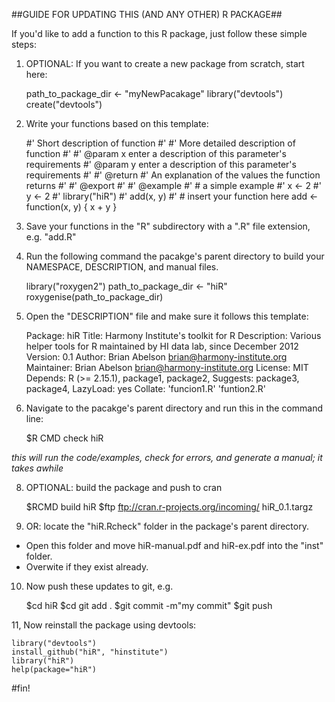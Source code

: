 ##GUIDE FOR UPDATING THIS (AND ANY OTHER) R PACKAGE##

If you'd like to add a function to this R package,
just follow these simple steps:

1. OPTIONAL: If you want to create a new package from scratch, start here:

    path_to_package_dir <- "myNewPacakage"
    library("devtools")
    create("devtools")

2. Write your functions based on this template:

    \#\' Short description of function
    \#\'
    \#\' More detailed description of function
    \#\'
    \#\' @param x enter a description of this parameter's requirements
    \#\' @param y enter a description of this parameter's requirements
    \#\'
    \#\' @return
    \#\' An explanation of the values the function returns
    \#\'
    \#\' @export
    \#\'
    \#\' @example
    \#\' # a simple example
    \#\' x <- 2
    \#\' y <- 2
    \#\' library("hiR")
    \#\' add(x, y)
    \#\'
    \# insert your function here
    add <- function(x, y) {
        x + y
    }

3. Save your functions in the "R" subdirectory with a ".R" file extension, e.g. "add.R"

4. Run the following command the pacakge's parent directory to build your NAMESPACE, DESCRIPTION, and manual files.

    library("roxygen2")
    path_to_package_dir <- "hiR"
    roxygenise(path_to_package_dir)

5. Open the "DESCRIPTION" file and make sure it follows this template:

    Package: hiR
    Title: Harmony Institute's toolkit for R
    Description: Various helper tools for R maintained by HI data lab, since
        December 2012
    Version: 0.1
    Author: Brian Abelson <brian@harmony-institute.org>
    Maintainer: Brian Abelson <brian@harmony-institute.org>
    License: MIT
    Depends:
        R (>= 2.15.1),
        package1,
        package2,
    Suggests:
        package3,
        package4,
    LazyLoad: yes
    Collate:
        'funcion1.R'
        'funtion2.R'


6. Navigate to the pacakge's parent directory and run this in the command line:

    $R CMD check hiR

_this will run the code/examples, check for errors, and generate a manual; it takes awhile_

8. OPTIONAL: build the package and push to cran

    $RCMD build hiR
    $ftp ftp://cran.r-projects.org/incoming/ hiR_0.1.targz

9. OR: locate the "hiR.Rcheck" folder in the package's parent directory.
* Open this folder and move hiR-manual.pdf and hiR-ex.pdf into the "inst" folder.
* Overwite if they exist already.

10. Now push these updates to git, e.g.

    $cd hiR
    $cd git add .
    $git commit -m"my commit"
    $git push

11, Now reinstall the package using devtools:

    library("devtools")
    install_github("hiR", "hinstitute")
    library("hiR")
    help(package="hiR")

#fin!









